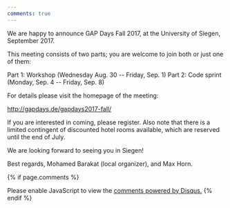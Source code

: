 ```yaml
---
comments: true
---
```

We are happy to announce GAP Days Fall 2017, at the University of Siegen, September 2017.

This meeting consists of two parts; you are welcome to join both or just one of them:

Part 1: Workshop (Wednesday Aug. 30 -- Friday, Sep. 1)
Part 2: Code sprint (Monday, Sep. 4 -- Friday, Sep. 8)

For details please visit the homepage of the meeting:

 <http://gapdays.de/gapdays2017-fall/>

If you are interested in coming, please register. Also note that there is
a limited contingent of discounted hotel rooms available, which are reserved
until the end of July.

We are looking forward to seeing you in Siegen!

Best regards,
Mohamed Barakat (local organizer), and Max Horn.

{% if page.comments %}
<div id="disqus_thread"></div>
<script>

/**
*  RECOMMENDED CONFIGURATION VARIABLES: EDIT AND UNCOMMENT THE SECTION BELOW TO INSERT DYNAMIC VALUES FROM YOUR PLATFORM OR CMS.
*  LEARN WHY DEFINING THESE VARIABLES IS IMPORTANT: https://disqus.com/admin/universalcode/#configuration-variables*/
/*
var disqus_config = function () {
this.page.url = PAGE_URL;  // Replace PAGE_URL with your page's canonical URL variable
this.page.identifier = PAGE_IDENTIFIER; // Replace PAGE_IDENTIFIER with your page's unique identifier variable
};
*/
(function() { // DON'T EDIT BELOW THIS LINE
var d = document, s = d.createElement('script');
s.src = 'https://mohamed-barakat-github-io.disqus.com/embed.js';
s.setAttribute('data-timestamp', +new Date());
(d.head || d.body).appendChild(s);
})();
</script>
<noscript>Please enable JavaScript to view the <a href="https://disqus.com/?ref_noscript">comments powered by Disqus.</a></noscript>
{% endif %}
